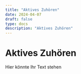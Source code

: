 ```yaml
---
title: "Aktives Zuhören"
date: 2024-04-07
draft: false
type: docs
description: "Aktives Zuhören"
---
```


# Aktives Zuhören

Hier könnte Ihr Text stehen